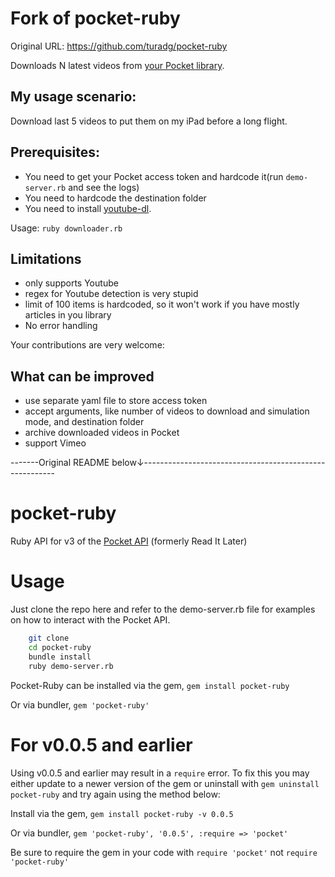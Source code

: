 Fork of pocket-ruby
===========

Original URL: https://github.com/turadg/pocket-ruby

Downloads N latest videos from [your Pocket library](https://getpocket.com/a/queue/).

## My usage scenario:
Download last 5 videos to put them on my iPad before a long flight.


## Prerequisites:

- You need to get your Pocket access token and hardcode it(run `demo-server.rb` and see the logs)
- You need to hardcode the destination folder
- You need to install [youtube-dl](https://github.com/rg3/youtube-dl).

Usage: `ruby downloader.rb`


## Limitations
- only supports Youtube
- regex for Youtube detection is very stupid
- limit of 100 items is hardcoded, so it won't work if you have mostly articles in you library
- No error handling

Your contributions are very welcome:

## What can be improved
- use separate yaml file to store access token
- accept arguments, like number of videos to download and simulation mode, and destination folder 
- archive downloaded videos in Pocket
- support Vimeo

-------Original README below↓--------------------------------------------------------

pocket-ruby 
===========

Ruby API for v3 of the [Pocket API](http://getpocket.com/developer/docs/overview) (formerly Read It Later) 

# Usage

Just clone the repo here and refer to the demo-server.rb file for examples on how to interact with the Pocket API. 

```sh
	git clone
	cd pocket-ruby
	bundle install
	ruby demo-server.rb
```

Pocket-Ruby can be installed via the gem, ```gem install pocket-ruby```

Or via bundler, ```gem 'pocket-ruby'```

# For v0.0.5 and earlier

Using v0.0.5 and earlier may result in a ```require``` error. To fix this you may either update to a newer version of the gem or uninstall with ```gem uninstall pocket-ruby``` and try again using the method below:

Install via the gem, ```gem install pocket-ruby -v 0.0.5```

Or via bundler, ```gem 'pocket-ruby', '0.0.5', :require => 'pocket'```

Be sure to require the gem in your code with ```require 'pocket'``` not ```require 'pocket-ruby'```

